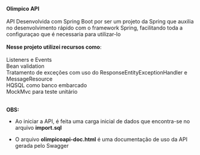 
<b>Olimpico API</b>
<br><br>
API Desenvolvida com Spring Boot por ser um projeto da Spring que auxilia no desenvolvimento rápido com o framework Spring, facilitando toda a configuraçao que é necessaria para utilizar-lo
<br><br>
<b>Nesse projeto utilizei recursos como</b>:<br>
<br>
Listeners e Events<br>
Bean validation<br>
Tratamento de exceções com uso do ResponseEntityExceptionHandler e MessageResource<br>
HQSQL como banco embarcado<br>
MockMvc para teste unitário<br>

<br>
<b>OBS:</b><br>

- Ao iniciar a API, é feita uma carga inicial de dados que encontra-se no arquivo <b>import.sql</b> <br>

- O arquivo <b>olimpicoapi-doc.html</b> é uma documentação de uso da API gerada pelo Swagger